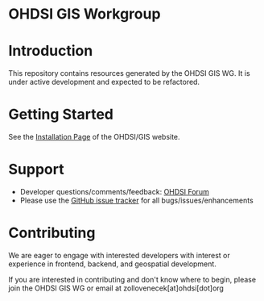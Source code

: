 # OHDSI GIS Workgroup

# Introduction

This repository contains resources generated by the OHDSI GIS WG. It is under active development and expected to be refactored.

# Getting Started

See the [Installation Page](https://ohdsi.github.io/GIS/installation.html) of the OHDSI/GIS website.

# Support

-   Developer questions/comments/feedback: <a href="http://forums.ohdsi.org/c/developers">OHDSI Forum</a>
-   Please use the <a href="../../issues">GitHub issue tracker</a> for all bugs/issues/enhancements

# Contributing

We are eager to engage with interested developers with interest or experience in frontend, backend, and geospatial development.

If you are interested in contributing and don't know where to begin, please join the OHDSI GIS WG or email at zollovenecek[at]ohdsi[dot]org
